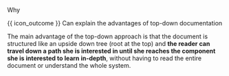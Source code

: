 <span id="title">Why</span>

<span id="prereqs"></span>

<span id="outcomes">{{ icon_outcome }} Can explain the advantages of top-down documentation</span>

<div id="body">

The main advantage of the top-down approach is that the document is structured like an upside down tree (root at the top) and **the reader can travel down a path she is interested in until she reaches the component she is interested to learn in-depth**, without having to read the entire document or understand the whole system.

</div>

<div id="extras">
</div>